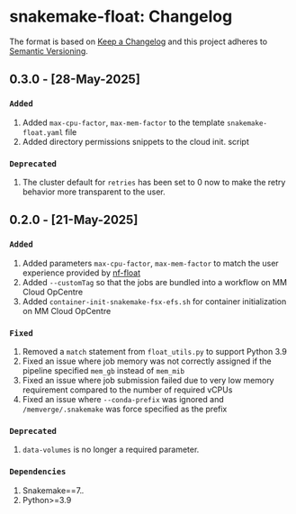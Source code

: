 # snakemake-float: Changelog

The format is based on [Keep a Changelog](https://keepachangelog.com/en/1.0.0/)
and this project adheres to [Semantic Versioning](https://semver.org/spec/v2.0.0.html).

## 0.3.0 - [28-May-2025]

### `Added`

1. Added `max-cpu-factor`, `max-mem-factor` to the template `snakemake-float.yaml` file
2. Added directory permissions snippets to the cloud init. script

### `Deprecated`

1. The cluster default for `retries` has been set to 0 now to make the retry behavior more transparent to the user.

## 0.2.0 - [21-May-2025]

### `Added`

1. Added parameters `max-cpu-factor`, `max-mem-factor` to match the user experience provided by [nf-float](https://github.com/MemVerge/nf-float)
2. Added `--customTag` so that the jobs are bundled into a workflow on MM Cloud OpCentre
3. Added `container-init-snakemake-fsx-efs.sh` for container initialization on MM Cloud OpCentre

### `Fixed`

1. Removed a `match` statement from `float_utils.py` to support Python 3.9
2. Fixed an issue where job memory was not correctly assigned if the pipeline specified `mem_gb` instead of `mem_mib`
3. Fixed an issue where job submission failed due to very low memory requirement compared to the number of required vCPUs
4. Fixed an issue where `--conda-prefix` was ignored and `/memverge/.snakemake` was force specified as the prefix

### `Deprecated`

1. `data-volumes` is no longer a required parameter.

### `Dependencies`

1. Snakemake==7.*.*
2. Python>=3.9